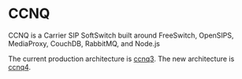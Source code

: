CCNQ
====

CCNQ is a Carrier SIP SoftSwitch built around FreeSwitch, OpenSIPS, MediaProxy, CouchDB, RabbitMQ, and Node.js

The current production architecture is [ccnq3](https://github.comi/shimaore/ccnq3).
The new architecture is [ccnq4](https://github.comi/shimaore/ccnq4).
